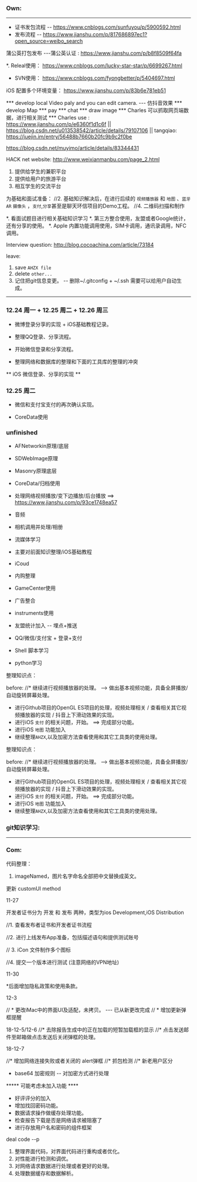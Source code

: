 


### Own:
------------------------------------

* 证书发包流程 -- https://www.cnblogs.com/sunfuyou/p/5900592.html
* 发布流程 --  https://www.jianshu.com/p/817686897ec1?open_source=weibo_search

蒲公英打包发布 ---蒲公英认证 : https://www.jianshu.com/p/b8f8509f64fa

*. Releal使用： https://www.cnblogs.com/lucky-star-star/p/6699267.html

* SVN使用： https://www.cnblogs.com/fyongbetter/p/5404697.html

iOS 配置多个环境变量： https://www.jianshu.com/p/83b6e781eb51

*** develop local Video paly and you can edit camera.  --- 仿抖音效果
*** develop Map
*** pay
*** chat
*** draw image
*** Charles 可以抓取网页端数据，进行相关测试
*** Charles use :  https://www.jianshu.com/p/e6360f1d1c6f  || https://blog.csdn.net/u013538542/article/details/79107106 || tangqiao: https://juejin.im/entry/56488b7660b20fc9b9c2f0be

https://blog.csdn.net/muyimo/article/details/83344431

HACK net website: http://www.weixianmanbu.com/page_2.html

1. 提供给学生的兼职平台
2. 提供给用户的旅游平台
3. 相互学生的交流平台


为基础和面试准备：
//2. 基础知识解决后，在进行后续的 `视频播放器` 和 `地图` 、`蓝牙` `AR`  `摄像头` ，`支付`,`分享`甚至是聊天环信项目的Demo工程。
//4. 二维码扫描和制作

*. 看面试题目进行相关基础知识学习
*. 第三方整合使用，友盟或者Google统计，还有分享的使用。
*. Apple 内置功能调用使用，SIM卡调用，通讯录调用，NFC调用。

Interview question:
http://blog.cocoachina.com/article/73184

leave:
1. save `AHZX file`
2. delete `other...`
3. 记住把git信息变更。 -- 删除~/.gitconfig + ~/.ssh 需要可以给用户自动生成。

-   -   -   -   -   -   -   -   -   -   

### 12.24 周一 + 12.25 周二 + 12.26 周三 
* 微博登录分享的实现 + iOS基础教程记录。


* 整理QQ登录、分享流程。
* 开始微信登录和分享流程。
* 整理网络和数据库的整理和下面的工具库的整理的冲突


** iOS 微信登录、分享的实现 **


### 12.25 周二
* 微信和支付宝支付的再次确认实现。

* CoreData使用




### unfinished

* AFNetworkin原理/底层

* SDWebImage原理
* Masonry原理底层

* CoreData/归档使用

* 处理网络视频播放/变下边播放/后台播放 ==> https://www.jianshu.com/p/93ce1748ea57
* 音频
* 相机调用并处理/相册
* 流媒体学习

* 主要对前面知识整理/iOS基础教程


* iCoud
* 内购整理
* GameCenter使用
* 广告整合



* instruments使用
* 友盟统计加入 -- 埋点+推送
* QQ/微信/支付宝 + 登录+支付

* Shell 脚本学习
* python学习



整理知识点：

before:
//*  继续进行视频播放器的处理。 --> 做出基本视频功能，具备全屏播放/自动旋转屏幕处理。
*  进行Github项目的OpenGL ES项目的处理，视频处理相关 / 查看相关其它视频播放器的实现 / 抖音上下滑动效果的实现。
*  进行iOS `支付` 的相关问题，开始。 ==> 完成部分功能。
* 进行iOS `地图` 功能加入
* 继续整理`AHZX`,以及加密方法查看使用和其它工具类的使用处理。



整理知识点：

before:
//*  继续进行视频播放器的处理。 --> 做出基本视频功能，具备全屏播放/自动旋转屏幕处理。

*  进行Github项目的OpenGL ES项目的处理，视频处理相关 / 查看相关其它视频播放器的实现 / 抖音上下滑动效果的实现。
*  进行iOS `支付` 的相关问题，开始。 ==> 完成部分功能。
* 进行iOS `地图` 功能加入
* 继续整理`AHZX`,以及加密方法查看使用和其它工具类的使用处理。


### git知识学习:




-   -   -   -   -   -   -   -   -   -   -   -   -   -   -   -   -   -   -   -   -   -   -   -   -   -   -   -   -   -   -   -   -   -   -   -   -  -   

### Com:


代码整理： 
1. imageNamed，图片名字命名全部把中文替换成英文。

更新 customUI method


11-27


开发者证书分为 开发 和 发布 两种，类型为ios Development,iOS Distribution

//1. 查看发布者证书和开发者证书流程

//2. 进行上线发布App准备，包括描述语句和提供测试账号

// 3. iCon 文件制作多个图标

//4. 提交一个版本进行测试  (注意网络的VPN地址)

11-30

*后面增加隐私政策和使用条款。


12-3

// * 更改iMac中的界面UI及适配，未拷贝。 --- 已从新更改完成
// * 增加更新弹框提醒

18-12-5/12-6
//* 去除报告生成中的正在加载的短暂加载框的显示
//* 点击发送邮件至邮箱做点击发送后关闭弹框的处理。


18-12-7

//* 增加网络连接失败或者关闭的 alert弹框
//* 抓包检测
//* 新老用户区分



* base64 加密规则  -- 对加密方式进行处理


***** 可能考虑未加入功能 ****
* 好评评分的加入
* 增加找回密码功能。
* 数据请求操作做缓存处理功能。
* 检查报告下载是否是网络请求被阻塞了
* 进行存放用户名和密码的组件框架



deal code --p
1. 整理界面代码，对界面代码进行重构或者优化。
2. 对性能进行检测和调优。
3. 对网络请求数据进行处理或者更好的处理。
4. 处理数据缓存和数据解析。





